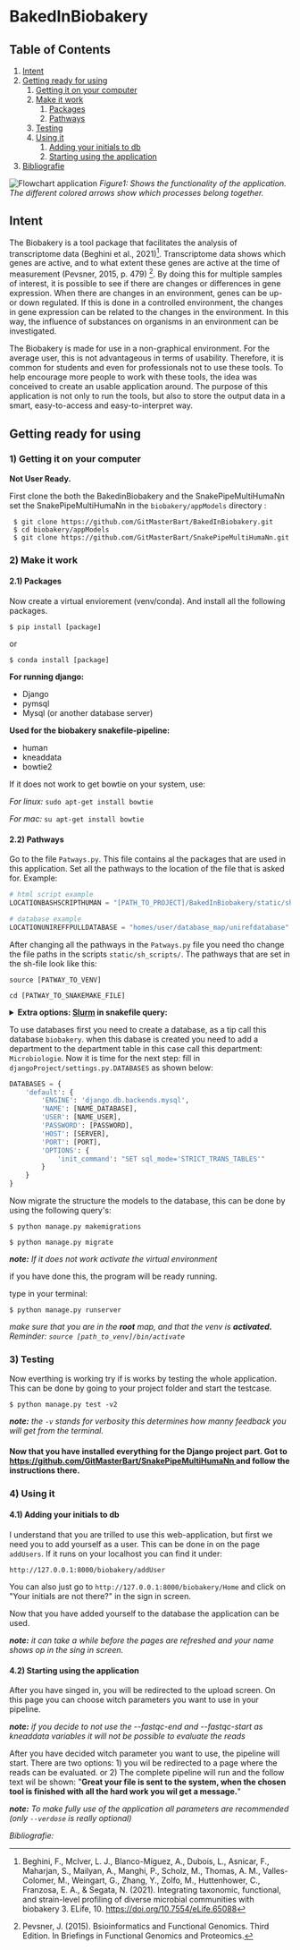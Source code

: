 # BakedInBiobakery

## Table of Contents

1. [Intent](#intent)
2. [Getting ready for using](#usage)
   1. [Getting it on your computer](#getting_start)
   2. [Make it work](#make_it_work)
      1. [Packages](#packages)
      2. [Pathways](#pathways)
   3. [Testing](#testing)
   4. [Using it](#using)
      1. [Adding your initials to db](#adding_int)
      2. [Starting using the application](#Starting)
3. [Bibliografie](#bibliografie)


![Flowchart application](static/img/flowchart/flowchart.png)
*Figure1: Shows the functionality of the application. The different colored arrows show which processes belong together.*

<a name="intent"></a>
## Intent

The Biobakery is a tool package that facilitates the analysis of transcriptome data (Beghini et al., 2021)[^1]. Transcriptome data shows which genes are active, and to what extent these genes are active at the time of measurement (Pevsner, 2015, p. 479) [^2]. By doing this for multiple samples of interest, it is possible to see if there are changes or differences in gene expression. When there are changes in an environment, genes can be up- or down regulated. If this is done in a controlled environment, the changes in gene expression can be related to the changes in the environment. In this way, the influence of substances on organisms in an environment can be investigated. 
 
The Biobakery is made for use in a non-graphical environment. For the average user, this is not advantageous in terms of usability. Therefore, it is common for students and even for professionals not to use these tools. 
To help encourage more people to work with these tools, the idea was conceived to create an usable application around. The purpose of this application is not only to run the tools, but also to store the output data in a smart, easy-to-access and easy-to-interpret way.

<a name="usage"></a>
## Getting ready for using

<a name="getting_start"></a>
### 1) Getting it on your computer
**Not User Ready.**

First clone the both the BakedinBiobakery and the SnakePipeMultiHumaNn set the SnakePipeMultiHumaNn in the `biobakery/appModels` directory : 
```shell
 $ git clone https://github.com/GitMasterBart/BakedInBiobakery.git
 $ cd biobakery/appModels 
 $ git clone https://github.com/GitMasterBart/SnakePipeMultiHumaNn.git
 ```
<a name="make_it_work"></a>
### 2) Make it work
<a name="packages"></a>
#### 2.1) Packages

Now create a virtual enviorement (venv/conda). And install
all the following packages. 

```shell
$ pip install [package]
```
or 

```shell
$ conda install [package]
```

**For running django:**
* Django
* pymsql
* Mysql (or another database server)

**Used for the biobakery snakefile-pipeline:** 
* human
* kneaddata
* bowtie2 

If it does not work to get bowtie on your system, use:

*For linux:*
``
sudo apt-get install bowtie 
``

*For mac:*
``su apt-get install bowtie``

<a name="pathways"></a>
#### 2.2) Pathways

Go to the file `Patways.py`. This file contains al the packages that are used in this application. 
Set all the pathways to the location of the file that is asked for. Example: 
```python
# html script example
LOCATIONBASHSCRIPTHUMAN = "[PATH_TO_PROJECT]/BakedInBiobakery/static/sh_scripts/HumanBashStarter.sh"

# database example
LOCATIONUNIREFFPULLDATABASE = "homes/user/database_map/unirefdatabase"
```

After changing all the pathways in the `Patways.py` file you need tho change the file paths in the scripts `static/sh_scripts/`. 
The pathways that are set in the sh-file look like this:
```shell
source [PATWAY_TO_VENV]

cd [PATWAY_TO_SNAKEMAKE_FILE]
```
<details>
  <summary><b>Extra options: <u>Slurm</u> in snakefile query:</b></summary>
  <p>If you want to use slurm a snakefile add "sbatch" like this:</p>
<code>snakemake --cluster "sbatch" --cores 2 --jobs 200 --config inputfiles=$1 name=$2 user_index=$3 research_index=$4 dataset=$5 $6 $7 $8 $9 ${10} ${11} ${12} ${13} ${14} ${15} ${16} &
 </code> 
<p>There are also options for adding more details to your sbatch syntax: </p>
<code> --cluster "sbatch -A {cluster.account} -p {cluster.partition} -n {cluster.n}  -t {cluster.time}"</code>
</details>

To use databases first you need to create a database, as a tip call this database `biobakery`. when this dabase is created 
you need to add a department to the department table in this case call this department: `Microbiologie`. 
Now it is time for the next step: fill in `djangoProject/settings.py.DATABASES` as shown below: 
```python
DATABASES = {
    'default': {
        'ENGINE': 'django.db.backends.mysql',
        'NAME': [NAME_DATABASE],
        'USER': [NAME_USER],
        'PASSWORD': [PASSWORD],
        'HOST': [SERVER],
        'PORT': [PORT],
        'OPTIONS': {
            'init_command': "SET sql_mode='STRICT_TRANS_TABLES'"
        }
    }
}
```

Now migrate the structure the models to the database, this can be done by using the following query's: 

```shell
$ python manage.py makemigrations

$ python manage.py migrate
```

***note:** If it does not work activate the virtual environment*


if you have done this, the program will be ready running. 

type in your terminal: 

```shell 
$ python manage.py runserver
```
*make sure that you are in the **root** map, and that the venv is **activated.***
*Reminder: `source [path_to_venv]/bin/activate`*

<a name="testing"></a>
### 3) Testing

Now everthing is working try if is works by testing the whole application. This can be done by going to your project folder and start the testcase.

```shell
$ python manage.py test -v2
```
***note:** the `-v` stands for verbosity this determines how manny feedback you will get from the terminal.*

<h4>Now that you have installed everything for the Django project part. Got to <a href="https://github.com/GitMasterBart/SnakePipeMultiHumaNn"> https://github.com/GitMasterBart/SnakePipeMultiHumaNn </a> and follow the instructions there. </h4>

<a name="using"></a>
### 4) Using it

<a name="adding_int"></a>
#### 4.1) Adding your initials to db

I understand that you are trilled to use this web-application, but first we need you to add yourself as a user.
This can be done in on the page `addUsers`. If it runs on your localhost you can find it under: 
```http request
http://127.0.0.1:8000/biobakery/addUser
``` 
You can also just go to `http://127.0.0.1:8000/biobakery/Home` and click on "Your initials 
are not there?" in the sign in screen.

Now that you have added yourself to the database the application can be used. 

***note:** it can take a while before the pages are refreshed and your name shows op in the sing in screen.*

<a name="Starting"></a>
#### 4.2) Starting using the application

After you have singed in, you will be redirected to the upload screen. On this page
you can choose witch parameters you want to use in your pipeline. 

***note:** if you decide to not use the --fastqc-end and --fastqc-start as kneaddata 
variables it will not be possible to evaluate the reads* 

After you have decided witch parameter you want to use, the pipeline will start. 
There are two options: 1) you wil be redirected to a page where the reads can be evaluated. or 2) The complete pipeline will run and the follow text wil be shown: 
"**Great your file is sent to the system, 
when the chosen tool is finished with all the hard work 
you wil get a message.**"

***note:** To make fully use of the application all parameters are recommended (only `--verdose` is really optional)* 

<a name="bibliografie"></a>
*Bibliografie:*

[^1]: Beghini, F., McIver, L. J., Blanco-Míguez, A., Dubois, L., Asnicar, F., Maharjan, S., Mailyan, A., Manghi, P., Scholz, M., Thomas, A. M., Valles-Colomer, M., Weingart, G., Zhang, Y., Zolfo, M., Huttenhower, C., Franzosa, E. A., & Segata, N. (2021). Integrating taxonomic, functional, and strain-level profiling of diverse microbial communities with biobakery 3. ELife, 10. https://doi.org/10.7554/eLife.65088

[^2]: Pevsner, J. (2015). Bsioinformatics and Functional Genomics. Third Edition. In Briefings in Functional Genomics and Proteomics.